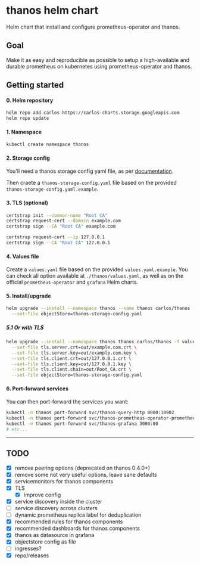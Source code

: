 # thanos helm chart

Helm chart that install and configure prometheus-operator and thanos.

## Goal

Make it as easy and reproducible as possible to setup a high-available and
durable prometheus on kubernetes using prometheus-operator and thanos.

## Getting started

#### 0. Helm repository

```sh
helm repo add carlos https://carlos-charts.storage.googleapis.com
helm repo update
```

#### 1. Namespace

```sh
kubectl create namespace thanos
```

#### 2. Storage config

You'll need a thanos storage config yaml file, as per
[documentation](https://thanos.io/storage.md/).

Then craete a `thanos-storage-config.yaml` file based on the provided
`thanos-storage-config.yaml.example`.

#### 3. TLS (optional)

```sh
certstrap init --common-name "Root CA"
certstrap request-cert --domain example.com
certstrap sign --CA "Root CA" example.com

certstrap request-cert --ip 127.0.0.1
certstrap sign --CA "Root CA" 127.0.0.1
```

#### 4. Values file

Create a `values.yaml` file based on the provided `values.yaml.example`.
You can check all option available at `./thanos/values.yaml`, as well as
on the official `prometheus-operator` and `grafana` Helm charts.

#### 5. Install/upgrade

```sh
helm upgrade --install --namespace thanos --name thanos carlos/thanos -f values.yaml \
  --set-file objectStore=thanos-storage-config.yaml
```

##### 5.1 Or with TLS

```sh
helm upgrade --install --namespace thanos thanos carlos/thanos -f values.yaml \
  --set-file tls.server.crt=out/example.com.crt \
  --set-file tls.server.key=out/example.com.key \
  --set-file tls.client.crt=out/127.0.0.1.crt \
  --set-file tls.client.key=out/127.0.0.1.key \
  --set-file tls.client.chain=out/Root_CA.crt \
  --set-file objectStore=thanos-storage-config.yaml
```

#### 6. Port-forward services

You can then port-forward the services you want:

```sh
kubectl -n thanos port-forward svc/thanos-query-http 8080:10902
kubectl -n thanos port-forward svc/thanos-prometheus-operator-prometheus 9090:9090
kubectl -n thanos port-forward svc/thanos-grafana 3000:80
# etc...
```

---

## TODO

- [x] remove peering options (deprecated on thanos 0.4.0+)
- [x] remove some not very useful options, leave sane defaults
- [x] servicemonitors for thanos components
- [x] TLS
  - [x] improve config
- [x] service discovery inside the cluster
- [ ] service discovery across clusters
- [ ] dynamic prometheus replica label for deduplication
- [x] recommended rules for thanos components
- [x] recommended dashboards for thanos components
- [x] thanos as datasource in grafana
- [x] objectstore config as file
- [ ] ingresses?
- [x] repo/releases
